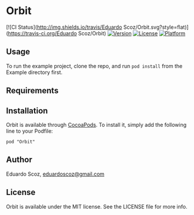 # Orbit

[![CI Status](http://img.shields.io/travis/Eduardo Scoz/Orbit.svg?style=flat)](https://travis-ci.org/Eduardo Scoz/Orbit)
[![Version](https://img.shields.io/cocoapods/v/Orbit.svg?style=flat)](http://cocoadocs.org/docsets/Orbit)
[![License](https://img.shields.io/cocoapods/l/Orbit.svg?style=flat)](http://cocoadocs.org/docsets/Orbit)
[![Platform](https://img.shields.io/cocoapods/p/Orbit.svg?style=flat)](http://cocoadocs.org/docsets/Orbit)

## Usage

To run the example project, clone the repo, and run `pod install` from the Example directory first.

## Requirements

## Installation

Orbit is available through [CocoaPods](http://cocoapods.org). To install
it, simply add the following line to your Podfile:

    pod "Orbit"

## Author

Eduardo Scoz, eduardoscoz@gmail.com

## License

Orbit is available under the MIT license. See the LICENSE file for more info.

